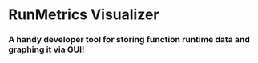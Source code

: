 # RunMetrics Visualizer
### A handy developer tool for storing function runtime data and graphing it via GUI!